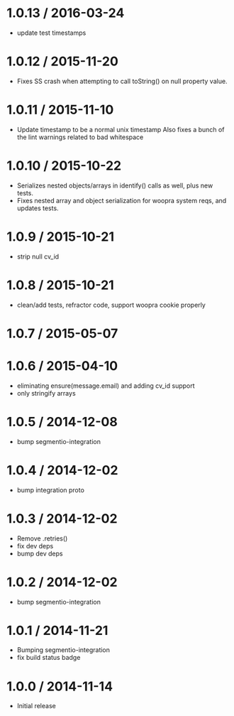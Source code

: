
1.0.13 / 2016-03-24
===================

  * update test timestamps

1.0.12 / 2015-11-20
===================

  * Fixes SS crash when attempting to call toString() on null property value.

1.0.11 / 2015-11-10
===================

  * Update timestamp to be a normal unix timestamp Also fixes a bunch of the lint warnings related to bad whitespace

1.0.10 / 2015-10-22
===================

  * Serializes nested objects/arrays in identify() calls as well, plus new tests.
  * Fixes nested array and object serialization for woopra system reqs, and updates tests.

1.0.9 / 2015-10-21
==================

  * strip null cv_id

1.0.8 / 2015-10-21
==================

  * clean/add tests, refractor code, support woopra cookie properly

1.0.7 / 2015-05-07
==================



1.0.6 / 2015-04-10
==================

  * eliminating ensure(message.email) and adding cv_id support
  * only stringify arrays

1.0.5 / 2014-12-08
==================

 * bump segmentio-integration

1.0.4 / 2014-12-02
==================

 * bump integration proto

1.0.3 / 2014-12-02
==================

 * Remove .retries()
 * fix dev deps
 * bump dev deps

1.0.2 / 2014-12-02
==================

 * bump segmentio-integration

1.0.1 / 2014-11-21
==================

 * Bumping segmentio-integration
 * fix build status badge

1.0.0 / 2014-11-14
==================

  * Initial release
